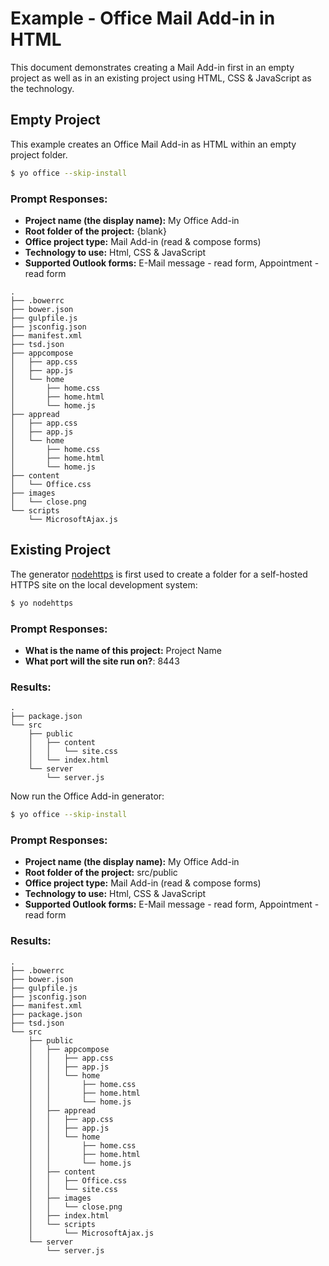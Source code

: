 # Example - Office Mail Add-in in HTML

This document demonstrates creating a Mail Add-in first in an empty project as well as in an existing project using HTML, CSS & JavaScript as the technology.

## Empty Project

This example creates an Office Mail Add-in as HTML within an empty project folder.

```bash
$ yo office --skip-install
```

### Prompt Responses:

- **Project name (the display name):** My Office Add-in
- **Root folder of the project:** {blank} 
- **Office project type:** Mail Add-in (read & compose forms)
- **Technology to use:** Html, CSS & JavaScript
- **Supported Outlook forms:** E-Mail message - read form, Appointment - read form

```
.
├── .bowerrc
├── bower.json
├── gulpfile.js
├── jsconfig.json
├── manifest.xml
├── tsd.json
├── appcompose
│   ├── app.css
│   ├── app.js
│   └── home
│       ├── home.css
│       ├── home.html
│       └── home.js
├── appread
│   ├── app.css
│   ├── app.js
│   └── home
│       ├── home.css
│       ├── home.html
│       └── home.js
├── content
│   └── Office.css
├── images
│   └── close.png
└── scripts
    └── MicrosoftAjax.js
```

## Existing Project

The generator [nodehttps](https://www.npmjs.com/package/generator-nodehttps) is first used to create a folder for a self-hosted HTTPS site on the local development system:

```bash
$ yo nodehttps
```

### Prompt Responses:

- **What is the name of this project:** Project Name
- **What port will the site run on?**: 8443

### Results:

```
.
├── package.json
└── src
    ├── public
    │   ├── content
    │   │   └── site.css
    │   └── index.html
    └── server
        └── server.js
```

Now run the Office Add-in generator:

```bash
$ yo office --skip-install
```
### Prompt Responses:

- **Project name (the display name):** My Office Add-in
- **Root folder of the project:** src/public 
- **Office project type:** Mail Add-in (read & compose forms)
- **Technology to use:** Html, CSS & JavaScript
- **Supported Outlook forms:** E-Mail message - read form, Appointment - read form

### Results:

```
.
├── .bowerrc
├── bower.json
├── gulpfile.js
├── jsconfig.json
├── manifest.xml
├── package.json
├── tsd.json
└── src
    ├── public
    │   ├── appcompose
    │   │   ├── app.css
    │   │   ├── app.js
    │   │   └── home
    │   │       ├── home.css
    │   │       ├── home.html
    │   │       └── home.js
    │   ├── appread
    │   │   ├── app.css
    │   │   ├── app.js
    │   │   └── home
    │   │       ├── home.css
    │   │       ├── home.html
    │   │       └── home.js
    │   ├── content
    │   │   ├── Office.css
    │   │   └── site.css
    │   ├── images
    │   │   └── close.png
    │   ├── index.html
    │   └── scripts
    │       └── MicrosoftAjax.js
    └── server
        └── server.js
```